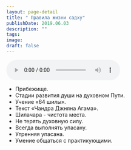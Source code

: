 ```yaml
---
layout: page-detail
title: " Правила жизни садху"
publishDate: 2019.06.03
description: ""
tags:
image:
draft: false
---
```


<audio title="2019.06.03 -  Правила жизни садху.mp3" src="/upload/iblock/561/561df7cd933667ff64b9980a631b8102.mp3" controls=""></audio>

* Прибежище.
* Стадии развития души на духовном Пути.
* Учение «64 шилы».
* Текст «Чандра Джняна Агама».
* Шилачара - чистота места.
* Не терять духовную силу.
* Всегда выполнять упасану.
* Утренняя упасана.
* Умение общаться с практикующими.

  
